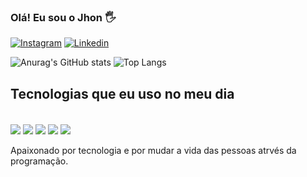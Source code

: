 ### Olá! Eu sou o Jhon 🖐

[![Instagram](https://img.shields.io/badge/Instagram-E4405F?style=for-the-badge&logo=instagram&logoColor=white)](https://www.instagram.com/oiaojhon/)
[![Linkedin](https://img.shields.io/badge/LinkedIn-0077B5?style=for-the-badge&logo=linkedin&logoColor=white)](https://www.linkedin.com/in/jhonatas-de-souza-silva-9a0624272/)

![Anurag's GitHub stats](https://github-readme-stats.vercel.app/api?username=devjhoon&show_icons=true&theme=dark&locale=pt-br)
![Top Langs](https://github-readme-stats.vercel.app/api/top-langs/?username=devjhoon&layout=compact&locale=pt-br)

## Tecnologias que eu uso no meu dia

<div style="display: inline_block"><br/>
 <img align="center" ant="html5" src=https://img.shields.io/badge/HTML5-E34F26?style=for-the-badge&logo=html5&logoColor=white />
 <img align="center" ant="css" src=https://img.shields.io/badge/CSS3-1572B6?style=for-the-badge&logo=css3&logoColor=white />
 <img align="center" ant="js" src=https://img.shields.io/badge/JavaScript-F7DF1E?style=for-the-badge&logo=javascript&logoColor=black />
 <img align="center" ant="ts" src=https://img.shields.io/badge/TypeScript-007ACC?style=for-the-badge&logo=typescript&logoColor=white />
 <img align="center" ant="react" src=https://img.shields.io/badge/React-20232A?style=for-the-badge&logo=react&logoColor=61DAFB />
</div><br/>
Apaixonado por tecnologia e por mudar a vida das pessoas atrvés da programação.


